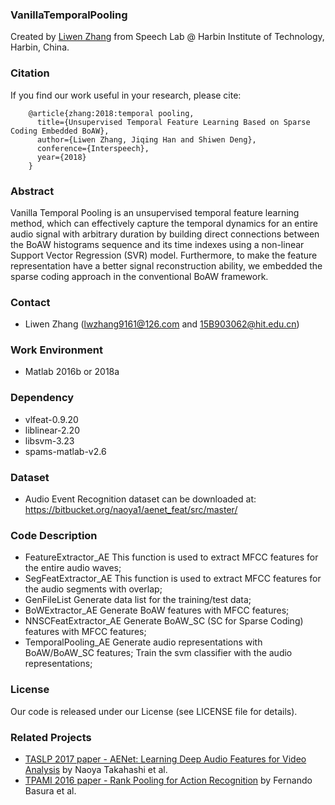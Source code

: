 ### VanillaTemporalPooling
Created by <a href="https://github.com/zlw9161">Liwen Zhang</a> from Speech Lab @ Harbin Institute of Technology, Harbin, China.

### Citation
If you find our work useful in your research, please cite:

        @article{zhang:2018:temporal pooling,
          title={Unsupervised Temporal Feature Learning Based on Sparse Coding Embedded BoAW},
          author={Liwen Zhang, Jiqing Han and Shiwen Deng},
          conference={Interspeech},
          year={2018}
        }

### Abstract
Vanilla Temporal Pooling is an unsupervised temporal feature learning method, which can effectively capture the temporal dynamics for an entire audio signal with arbitrary duration by building direct connections between the BoAW histograms sequence and its time indexes using a non-linear Support Vector Regression (SVR) model. Furthermore, to make the feature representation have a better signal reconstruction ability, we embedded the sparse coding approach in the conventional BoAW framework. 

### Contact
* Liwen Zhang (lwzhang9161@126.com and 15B903062@hit.edu.cn)

### Work Environment
* Matlab 2016b or 2018a

### Dependency
* vlfeat-0.9.20
* liblinear-2.20
* libsvm-3.23
* spams-matlab-v2.6

### Dataset
* Audio Event Recognition dataset can be downloaded at:
https://bitbucket.org/naoya1/aenet_feat/src/master/

### Code Description
* FeatureExtractor_AE
This function is used to extract MFCC features for the entire audio waves;
* SegFeatExtractor_AE
This function is used to extract MFCC features for the audio segments with overlap;
* GenFileList
Generate data list for the training/test data;
* BoWExtractor_AE
Generate BoAW features with MFCC features;
* NNSCFeatExtractor_AE
Generate BoAW_SC (SC for Sparse Coding) features with MFCC features;
* TemporalPooling_AE
Generate audio representations with BoAW/BoAW_SC features;
Train the svm classifier with the audio representations;

### License
Our code is released under our License (see LICENSE file for details).

### Related Projects
* [TASLP 2017 paper - AENet: Learning Deep Audio Features for Video Analysis](http://arxiv.org/pdf/1701.00599) by Naoya Takahashi et al.
* [TPAMI 2016 paper - Rank Pooling for Action Recognition](http://users.cecs.anu.edu.au/~basura/papers/PAMI2016Fernando.pdf) by Fernando Basura et al.
